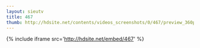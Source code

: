 ```yaml
---
layout: sieutv
title: 467
thumb: http://hdsite.net/contents/videos_screenshots/0/467/preview_360p.mp4.jpg
---
```

{% include iframe src='http://hdsite.net/embed/467' %}
 

